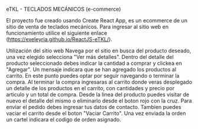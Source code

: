 eTKL - TECLADOS MECÁNICOS (e-commerce)


El proyecto fue creado usando Create React App, es un ecommerce de un sitio de venta de teclados mecánicos. Para ingresar al sitio web en funcionamiento utilice el siguiente enlace (https://exeleyria.github.io/ReactJS-eTKL/).



Utilización del sitio web
Navega por el sitio en busca del producto deseado, una vez elegido selecciona "Ver más detalles". Dentro del detalle del producto seleccionado debes indicar la cantidad a comprar y clickea en "Agregar". Un mensaje indicara que se han agregado los productos al carrito. En este punto puedes optar por seguir navegando o terminar la compra. Al terminar la compra ingresaras al carrito donde veras desplegado un detalle de los productos en el carrito, con cantidades y precio por articulo y un total de compra. Desde la linea del producto puedes visitar de nuevo el detalle del mismo o eliminarlo desde el boton rojo con la cruz. Para enviar el pedido debes ingresar tus datos de contacto. Tambien puedes vaciar el carrito desde el boton "Vaciar Carrito". Una vez enviada la orden un cartel indicara el codigo de orden asignado.